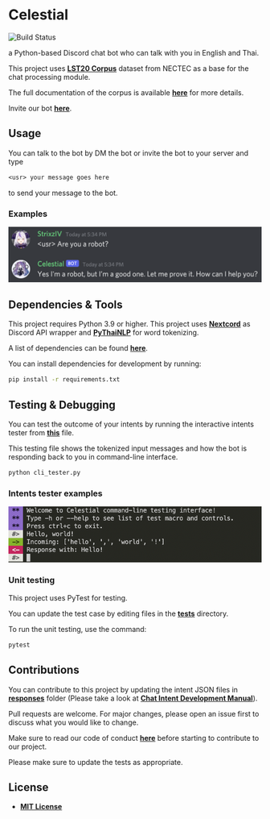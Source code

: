 # Celestial

![Build Status](https://github.com/StrixzIV/Celestial/actions/workflows/test-and-lint.yml/badge.svg)

a Python-based Discord chat bot who can talk with you in English and Thai.

This project uses **[LST20 Corpus](https://huggingface.co/datasets/lst20)** dataset from NECTEC as a base for the chat processing module.

The full documentation of the corpus is available **[here](https://arxiv.org/pdf/2008.05055.pdf)** for more details.

Invite our bot **[here](https://discord.com/api/oauth2/authorize?client_id=927573556961869825&permissions=283669424144&scope=bot)**.

## Usage

You can talk to the bot by DM the bot or invite the bot to your server and type

```txt
<usr> your message goes here
```

to send your message to the bot.

### Examples

![Preview](./assets/Preview.png)

## Dependencies & Tools

This project requires Python 3.9 or higher.
This project uses **[Nextcord](https://github.com/nextcord/nextcord)** as Discord API wrapper and **[PyThaiNLP](https://github.com/PyThaiNLP/pythainlp)** for word tokenizing.

A list of dependencies can be found **[here](./requirements.txt)**.

You can install dependencies for development by running:

```sh
pip install -r requirements.txt
```

## Testing & Debugging

You can test the outcome of your intents by running the interactive intents tester from **[this](./cli_tester.py)** file.

This testing file shows the tokenized input messages and how the bot is responding back to you in command-line interface.

```sh
python cli_tester.py
```

### Intents tester examples

![command-line tester](./assets/cli-test-preview.png)

### Unit testing

This project uses PyTest for testing.

You can update the test case by editing files in the **[tests](./tests/)** directory.

To run the unit testing, use the command:

```sh
pytest
```

## Contributions

You can contribute to this project by updating the intent JSON files in **[responses](./responses)** folder (Please take a look at **[Chat Intent Development Manual](./docs/chat_intents_guide.md)**).

Pull requests are welcome. For major changes, please open an issue first to discuss what you would like to change.

Make sure to read our code of conduct **[here](./CODE_OF_CONDUCT.md)** before starting to contribute to our project.

Please make sure to update the tests as appropriate.

## License

* **[MIT License](./LICENSE)**
